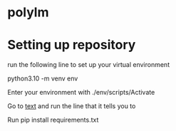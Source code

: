 # polylm

# Setting up repository

run the following line to set up your virtual environment

python3.10 -m venv env

Enter your environment with ./env/scripts/Activate

Go to [text](https://pytorch.org/get-started/locally/) and run the line that it tells you to

Run pip install requirements.txt


